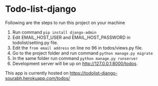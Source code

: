 # Todo-list-django

Following are the steps to run this project on your machine

1. Run command ```pip install django-admin```
2. Edit EMAIL_HOST_USER and EMAIL_HOST_PASSWORD in todolist/setting.py file.
3. Edit the `from email address` on line no 96 in todos/views.py file.  
4. Go to the project folder and run command ```python manage.py migrate```
5. In the same folder run command ```python manage.py runserver```
6. Development server will be up on http://127.0.0.1:8000/todos.

This app is currently hosted on https://todolist-django-sourabh.herokuapp.com/todos/
